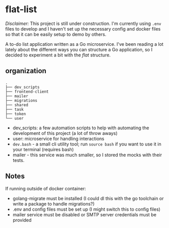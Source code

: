 # flat-list
*Disclaimer:* This project is still under construction. I'm currently using `.env` files to develop and I haven't set up the necessary config and docker files so that it can be easily setup to demo by others.
  
A to-do list application written as a Go microservice. I've been reading a lot lately about the different ways you can structure a Go application, so I decided to experiment a bit with the *flat* structure.

## organization
```
.
├── dev_scripts
├── frontend-client
├── mailer
├── migrations
├── shared
├── task
├── token
└── user
```
* dev_scripts: a few automation scripts to help with automating the development of this project (a lot of throw aways)
* user: microservice for handling interactions
* `dev.bash` - a small cli utility tool; run `source bash` if you want to use it in your terminal (requires bash)
* mailer - this service was much smaller, so I stored the mocks with their tests.

## Notes
If running outside of docker container:
* golang-migrate must be installed (I could dl this with the go toolchain or write a package to handle migrations?)
* .env and config files must be set up (I might switch this to config files)
* mailer service must be disabled or SMTP server credentials must be provided

